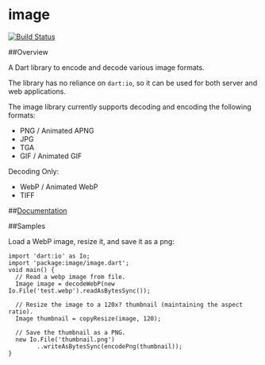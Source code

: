 # image

[![Build Status](https://drone.io/github.com/brendan-duncan/image/status.png)](https://drone.io/github.com/brendan-duncan/image/latest)

##Overview

A Dart library to encode and decode various image formats.

The library has no reliance on `dart:io`, so it can be used for both server and
web applications. 

The image library currently supports decoding and encoding the following 
formats:

- PNG / Animated APNG
- JPG
- TGA
- GIF / Animated GIF

Decoding Only:

- WebP / Animated WebP
- TIFF


##[Documentation](https://github.com/brendan-duncan/image/wiki)

##Samples

Load a WebP image, resize it, and save it as a png:

    import 'dart:io' as Io;
    import 'package:image/image.dart';
    void main() {
      // Read a webp image from file.
      Image image = decodeWebP(new Io.File('test.webp').readAsBytesSync());

      // Resize the image to a 120x? thumbnail (maintaining the aspect ratio).
      Image thumbnail = copyResize(image, 120);
    
      // Save the thumbnail as a PNG.
      new Io.File('thumbnail.png')
            ..writeAsBytesSync(encodePng(thumbnail));
    }

